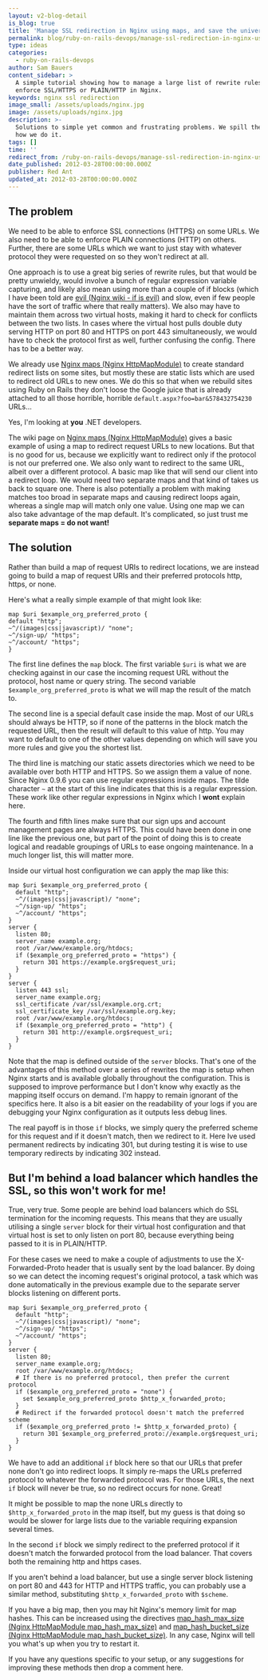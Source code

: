 ```yaml
---
layout: v2-blog-detail
is_blog: true
title: 'Manage SSL redirection in Nginx using maps, and save the universe'
permalink: blog/ruby-on-rails-devops/manage-ssl-redirection-in-nginx-using-maps-and-save-the-universe/
type: ideas
categories:
  - ruby-on-rails-devops
author: Sam Bauers
content_sidebar: >
  A simple tutorial showing how to manage a large list of rewrite rules to
  enforce SSL/HTTPS or PLAIN/HTTP in Nginx.
keywords: nginx ssl redirection
image_small: /assets/uploads/nginx.jpg
image: /assets/uploads/nginx.jpg
description: >-
  Solutions to simple yet common and frustrating problems. We spill the beans on
  how we do it.
tags: []
time: ''
redirect_from: /ruby-on-rails-devops/manage-ssl-redirection-in-nginx-using-maps-and-save-the-universe/
date_published: 2012-03-28T00:00:00.000Z
publisher: Red Ant
updated_at: 2012-03-28T00:00:00.000Z
---
```


## The problem

We need to be able to enforce SSL connections (HTTPS) on some URLs. We also need to be able to enforce PLAIN connections (HTTP) on others. Further, there are some URLs which we want to just stay with whatever protocol they were requested on so they won't redirect at all.

One approach is to use a great big series of rewrite rules, but that would be pretty unwieldy, would involve a bunch of regular expression variable capturing, and likely also mean using more than a couple of if blocks (which I have been told are [evil (Nginx wiki - if is evil)](http://wiki.nginx.org/IfIsEvil) and slow, even if few people have the sort of traffic where that really matters). We also may have to maintain them across two virtual hosts, making it hard to check for conflicts between the two lists. In cases where the virtual host pulls double duty serving HTTP on port 80 and HTTPS on port 443 simultaneously, we would have to check the protocol first as well, further confusing the config. There has to be a better way.

We already use [Nginx maps (Nginx HttpMapModule)](http://wiki.nginx.org/HttpMapModule) to create standard redirect lists on some sites, but mostly these are static lists which are used to redirect old URLs to new ones. We do this so that when we rebuild sites using Ruby on Rails they don't loose the Google juice that is already attached to all those horrible, horrible `default.aspx?foo=bar&578432754230` URLs…

Yes, I'm looking at **you** .NET developers.

The wiki page on [Nginx maps (Nginx HttpMapModule)](http://wiki.nginx.org/HttpMapModule) gives a basic example of using a map to redirect request URLs to new locations. But that is no good for us, because we explicitly want to redirect only if the protocol is not our preferred one. We also only want to redirect to the same URL, albeit over a different protocol. A basic map like that will send our client into a redirect loop. We would need two separate maps and that kind of takes us back to square one. There is also potentially a problem with making matches too broad in separate maps and causing redirect loops again, whereas a single map will match only one value. Using one map we can also take advantage of the map default. It's complicated, so just trust me **separate maps = do not want!**

## The solution

Rather than build a map of request URIs to redirect locations, we are instead going to build a map of request URIs and their preferred protocols http, https, or none.

Here's what a really simple example of that might look like:

```
map $uri $example_org_preferred_proto {
default "http";
~^/(images|css|javascript)/ "none";
~^/sign-up/ "https";
~^/account/ "https";
}
```

The first line defines the `map` block. The first variable `$uri` is what we are checking against in our case the incoming request URL without the protocol, host name or query string. The second variable `$example_org_preferred_proto` is what we will map the result of the match to.

The second line is a special default case inside the map. Most of our URLs should always be HTTP, so if none of the patterns in the block match the requested URL, then the result will default to this value of http. You may want to default to one of the other values depending on which will save you more rules and give you the shortest list.

The third line is matching our static assets directories which we need to be available over both HTTP and HTTPS. So we assign them a value of none. Since Nginx 0.9.6 you can use regular expressions inside maps. The tilde character `~` at the start of this line indicates that this is a regular expression. These work like other regular expressions in Nginx which I **wont** explain here.

The fourth and fifth lines make sure that our sign ups and account management pages are always HTTPS. This could have been done in one line like the previous one, but part of the point of doing this is to create logical and readable groupings of URLs to ease ongoing maintenance. In a much longer list, this will matter more.

Inside our virtual host configuration we can apply the map like this:

```
map $uri $example_org_preferred_proto {
  default "http";
  ~^/(images|css|javascript)/ "none";
  ~^/sign-up/ "https";
  ~^/account/ "https";
}
server {
  listen 80;
  server_name example.org;
  root /var/www/example.org/htdocs;
  if ($example_org_preferred_proto = "https") {
    return 301 https://example.org$request_uri;
  }
}
server {
  listen 443 ssl;
  server_name example.org;
  ssl_certificate /var/ssl/example.org.crt;
  ssl_certificate_key /var/ssl/example.org.key;
  root /var/www/example.org/htdocs;
  if ($example_org_preferred_proto = "http") {
    return 301 http://example.org$request_uri;
  }
}
```

Note that the map is defined outside of the `server` blocks. That's one of the advantages of this method over a series of rewrites the map is setup when Nginx starts and is available globally throughout the configuration. This is supposed to improve performance but I don't know why exactly as the mapping itself occurs on demand. I'm happy to remain ignorant of the specifics here. It also is a bit easier on the readability of your logs if you are debugging your Nginx configuration as it outputs less debug lines.

The real payoff is in those `if` blocks, we simply query the preferred scheme for this request and if it doesn't match, then we redirect to it. Here Ive used permanent redirects by indicating 301, but during testing it is wise to use temporary redirects by indicating 302 instead.

## But I'm behind a load balancer which handles the SSL, so this won't work for me!

True, very true. Some people are behind load balancers which do SSL termination for the incoming requests. This means that they are usually utilising a single `server` block for their virtual host configuration and that virtual host is set to only listen on port 80, because everything being passed to it is in PLAIN/HTTP.

For these cases we need to make a couple of adjustments to use the X-Forwarded-Proto header that is usually sent by the load balancer. By doing so we can detect the incoming request's original protocol, a task which was done automatically in the previous example due to the separate server blocks listening on different ports.

```
map $uri $example_org_preferred_proto {
  default "http";
  ~^/(images|css|javascript)/ "none";
  ~^/sign-up/ "https";
  ~^/account/ "https";
}
server {
  listen 80;
  server_name example.org;
  root /var/www/example.org/htdocs;
  # If there is no preferred protocol, then prefer the current protocol
  if ($example_org_preferred_proto = "none") {
    set $example_org_preferred_proto $http_x_forwarded_proto;
  }
  # Redirect if the forwarded protocol doesn't match the preferred scheme
  if ($example_org_preferred_proto != $http_x_forwarded_proto) {
    return 301 $example_org_preferred_proto://example.org$request_uri;
  }
}
```

We have to add an additional `if` block here so that our URLs that prefer none don't go into redirect loops. It simply re-maps the URLs preferred protocol to whatever the forwarded protocol was. For those URLs, the next `if` block will never be true, so no redirect occurs for none. Great!

It might be possible to map the none URLs directly to `$http_x_forwarded_proto` in the map itself, but my guess is that doing so would be slower for large lists due to the variable requiring expansion several times.

In the second `if` block we simply redirect to the preferred protocol if it doesn't match the forwarded protocol from the load balancer. That covers both the remaining http and https cases.

If you aren't behind a load balancer, but use a single server block listening on port 80 and 443 for HTTP and HTTPS traffic, you can probably use a similar method, substituting `$http_x_forwarded_proto` with `$scheme`.

If you have a big map, then you may hit Nginx's memory limit for map hashes. This can be increased using the directives [map\_hash\_max\_size (Nginx HttpMapModule map\_hash\_max\_size)](http://wiki.nginx.org/HttpMapModule#map_hash_max_size) and [map\_hash\_bucket\_size (Nginx HttpMapModule map\_hash\_bucket\_size)](http://wiki.nginx.org/HttpMapModule#map_hash_bucket_size). In any case, Nginx will tell you what's up when you try to restart it.

If you have any questions specific to your setup, or any suggestions for improving these methods then drop a comment here.
